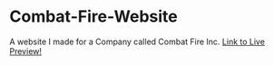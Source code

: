 # Combat-Fire-Website
A website I made for a Company called Combat Fire Inc. 
[Link to Live Preview!](https://happy-booth-39677a.netlify.app/)
